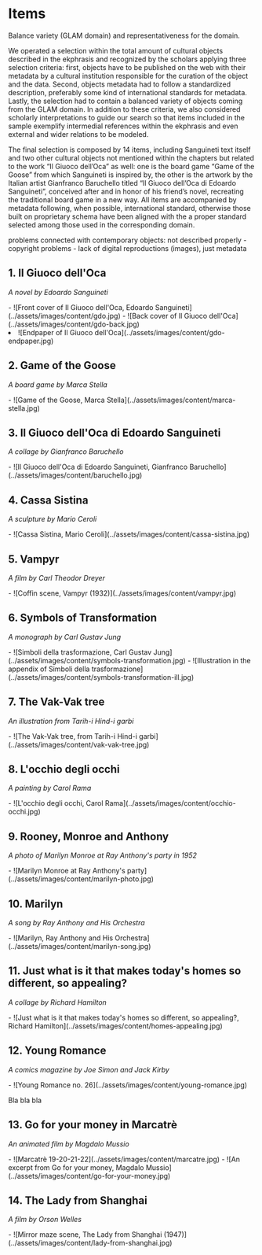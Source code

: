 # Items

Balance variety (GLAM domain) and representativeness for the domain.

We operated a selection within the total amount of cultural objects described in the ekphrasis and recognized by the scholars applying three selection criteria: first, objects have to be published on the web with their metadata by a cultural institution responsible for the curation of the object and the data. Second, objects metadata had to follow a standardized description, preferably some kind of international standards for metadata. Lastly, the selection had to contain a balanced variety of objects coming from the GLAM domain. In addition to these criteria, we also considered scholarly interpretations to guide our search so that items included in the sample exemplify intermedial references within the ekphrasis and even external and wider relations to be modeled. 

The final selection is composed by 14 items, including Sanguineti text itself and two other cultural objects not mentioned within the chapters but related to the work “Il Giuoco dell’Oca” as well: one is the board game “Game of the Goose” from which Sanguineti is inspired by, the other is the artwork by the Italian artist Gianfranco Baruchello titled “Il Giuoco dell’Oca di Edoardo Sanguineti”, conceived after and in honor of his friend’s novel, recreating the traditional board game in a new way. All items are accompanied by metadata following, when possible, international standard, otherwise those built on proprietary schema have been aligned with the a proper standard selected among those used in the corresponding domain.

problems connected with contemporary objects: not described properly - copyright problems - lack of digital reproductions (images), just metadata

## 1. Il Giuoco dell'Oca
_A novel by Edoardo Sanguineti_
<div class="grid cards" markdown>
- ![Front cover of Il Giuoco dell'Oca, Edoardo Sanguineti](../assets/images/content/gdo.jpg)
- ![Back cover of Il Giuoco dell'Oca](../assets/images/content/gdo-back.jpg)
    <li class="span-2">
        ![Endpaper of Il Giuoco dell'Oca](../assets/images/content/gdo-endpaper.jpg)
    </li>
</div>

## 2. Game of the Goose
_A board game by Marca Stella_
<div class="grid cards" markdown>
- ![Game of the Goose, Marca Stella](../assets/images/content/marca-stella.jpg)
</div>

## 3. Il Giuoco dell'Oca di Edoardo Sanguineti
_A collage by Gianfranco Baruchello_
<div class="grid cards" markdown>
- ![Il Giuoco dell'Oca di Edoardo Sanguineti, Gianfranco Baruchello](../assets/images/content/baruchello.jpg)
</div>

## 4. Cassa Sistina
_A sculpture by Mario Ceroli_
<div class="grid cards" markdown>
- ![Cassa Sistina, Mario Ceroli](../assets/images/content/cassa-sistina.jpg)
</div>

## 5. Vampyr
_A film by Carl Theodor Dreyer_
<div class="grid cards" markdown>
- ![Coffin scene, Vampyr (1932)](../assets/images/content/vampyr.jpg)
</div>

## 6. Symbols of Transformation
_A monograph by Carl Gustav Jung_
<div class="grid cards" markdown>
- ![Simboli della trasformazione, Carl Gustav Jung](../assets/images/content/symbols-transformation.jpg)
- ![Illustration in the appendix of Simboli della trasformazione](../assets/images/content/symbols-transformation-ill.jpg)
</div>

## 7. The Vak-Vak tree
_An illustration from Tarih-i Hind-i garbi_
<div class="grid cards grid-right" markdown>
- ![The Vak-Vak tree, from Tarih-i Hind-i garbi](../assets/images/content/vak-vak-tree.jpg)
</div>

## 8. L'occhio degli occhi
_A painting by Carol Rama_
<div class="grid cards" markdown>
- ![L'occhio degli occhi, Carol Rama](../assets/images/content/occhio-occhi.jpg)
</div>

## 9. Rooney, Monroe and Anthony
_A photo of Marilyn Monroe at Ray Anthony's party in 1952_
<div class="grid cards grid-right" markdown>
- ![Marilyn Monroe at Ray Anthony's party](../assets/images/content/marilyn-photo.jpg)
</div>

## 10. Marilyn
_A song by Ray Anthony and His Orchestra_
<div class="grid cards grid-right" markdown>
- ![Marilyn, Ray Anthony and His Orchestra](../assets/images/content/marilyn-song.jpg)
</div>

## 11. Just what is it that makes today's homes so different, so appealing?
_A collage by Richard Hamilton_
<div class="grid cards" markdown>
- ![Just what is it that makes today's homes so different, so appealing?, Richard Hamilton](../assets/images/content/homes-appealing.jpg)
</div>

## 12. Young Romance
_A comics magazine by Joe Simon and Jack Kirby_
<div class="grid cards grid-right" markdown>
- ![Young Romance no. 26](../assets/images/content/young-romance.jpg)
</div>

Bla bla bla

## 13. Go for your money in Marcatrè
_An animated film by Magdalo Mussio_
<div class="grid cards" markdown>
- ![Marcatrè 19-20-21-22](../assets/images/content/marcatre.jpg)
- ![An excerpt from Go for your money, Magdalo Mussio](../assets/images/content/go-for-your-money.jpg)
</div>

## 14. The Lady from Shanghai
_A film by Orson Welles_
<div class="grid cards" markdown>
- ![Mirror maze scene, The Lady from Shanghai (1947)](../assets/images/content/lady-from-shanghai.jpg)
</div>


<style>

.md-typeset h2 {
  margin-bottom: 0.3em;
}

.md-typeset h2 + p {
  margin-top: 0;
}
</style>